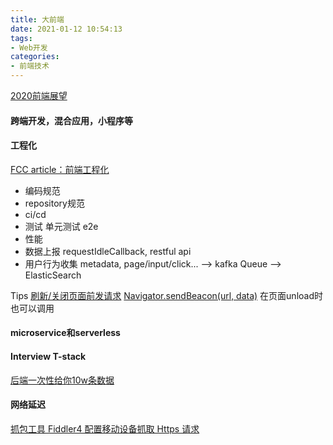 ```yaml
---
title: 大前端
date: 2021-01-12 10:54:13
tags:
- Web开发
categories: 
- 前端技术
---
```

[2020前端展望](https://juejin.cn/post/6908713513271689224)
#### 跨端开发，混合应用，小程序等

#### 工程化
[FCC article：前端工程化](https://chinese.freecodecamp.org/news/front-end-engineering-tutorial/)
+ 编码规范
+ repository规范
+ ci/cd
+ 测试 单元测试 e2e
+ 性能
+ 数据上报 requestIdleCallback, restful api
+ 用户行为收集 metadata, page/input/click... --> kafka Queue --> ElasticSearch

Tips 
[刷新/关闭页面前发请求](https://segmentfault.com/a/1190000018271575)
[Navigator.sendBeacon(url, data)](https://developer.mozilla.org/zh-CN/docs/Web/API/Navigator/sendBeacon) 在页面unload时也可以调用
#### microservice和serverless

#### Interview T-stack
[后端一次性给你10w条数据](https://juejin.cn/post/7031923575044964389)

#### 网络延迟
[抓包工具 Fiddler4 配置移动设备抓取 Https 请求](https://juejin.cn/post/6844903827015991310)